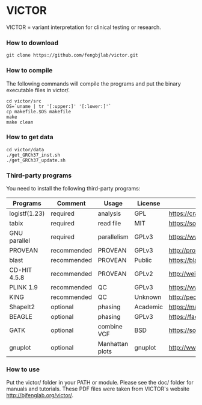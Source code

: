 # VICTOR

VICTOR = variant interpretation for clinical testing or research.

### How to download

```
git clone https://github.com/fengbjlab/victor.git
```

### How to compile

The following commands will compile the programs and put the binary executable files in victor/.

```
cd victor/src
OS=`uname | tr '[:upper:]' '[:lower:]'`
cp makefile.$OS makefile
make
make clean
```

### How to get data

```
cd victor/data
./get_GRCh37_inst.sh
./get_GRCh37_update.sh
```

### Third-party programs

You need to install the following third-party programs:

|Programs     |Comment    |Usage          | License   | URL                                                                  |
|-------------|-----------|---------------|-----------|----------------------------------------------------------------------|
|logistf(1.23)|required   |analysis       | GPL       | https://cran.r-project.org/web/packages/logistf/logistf.pdf          |
|tabix        |required   |read file      | MIT       | https://sourceforge.net/projects/samtools/files/tabix/               |
|GNU parallel |required   |parallelism    | GPLv3     | https://www.gnu.org/software/parallel/                               |
|PROVEAN      |recommended|PROVEAN        | GPLv3     | http://provean.jcvi.org/                                             |
|blast        |recommended|PROVEAN        | Public    | https://blast.ncbi.nlm.nih.gov/                                      |
|CD-HIT 4.5.8 |recommended|PROVEAN        | GPLv2     | http://weizhongli-lab.org/cd-hit/                                    |
|PLINK 1.9    |recommended|QC             | GPLv3     | https://www.cog-genomics.org/plink2/                                 |
|KING         |recommended|QC             | Unknown   | http://people.virginia.edu/~wc9c/KING/                               |
|ShapeIt2     |optional   |phasing        | Academic  | https://mathgen.stats.ox.ac.uk/genetics_software/shapeit/shapeit.html|
|BEAGLE       |optional   |phasing        | GPLv3     | https://faculty.washington.edu/browning/beagle/beagle.html           |
|GATK         |optional   |combine VCF    | BSD       | https://software.broadinstitute.org/gatk/download/                   |
|gnuplot      |optional   |Manhattan plots| gnuplot   | http://www.gnuplot.info/                                             |

### How to use

Put the victor/ folder in your PATH or module. Please see the doc/ folder for manuals and tutorials. These PDF files were taken from VICTOR's website http://bjfenglab.org/victor/. 
